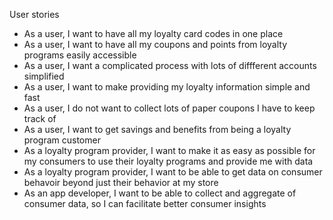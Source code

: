 User stories

* As a user, I want to have all my loyalty card codes in one place
* As a user, I want to have all my coupons and points from loyalty programs easily accessible
* As a user, I want a complicated process with lots of diffferent accounts simplified
* As a user, I want to make providing my loyalty information simple and fast
* As a user, I do not want to collect lots of paper coupons I have to keep track of
* As a user, I want to get savings and benefits from being a loyalty program customer
* As a loyalty program provider, I want to make it as easy as possible for my consumers to use their loyalty programs and provide me with data
* As a loyalty program provider, I want to be able to get data on consumer behavoir beyond just their behavior at my store
* As an app developer, I want to be able to collect and aggregate of consumer data, so I can facilitate better consumer insights
